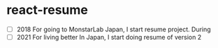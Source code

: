 # react-resume

-[ ] 2018 For going to MonstarLab Japan, I start resume project.
During
-[ ] 2021 For living better In Japan, I start doing resume of version 2
